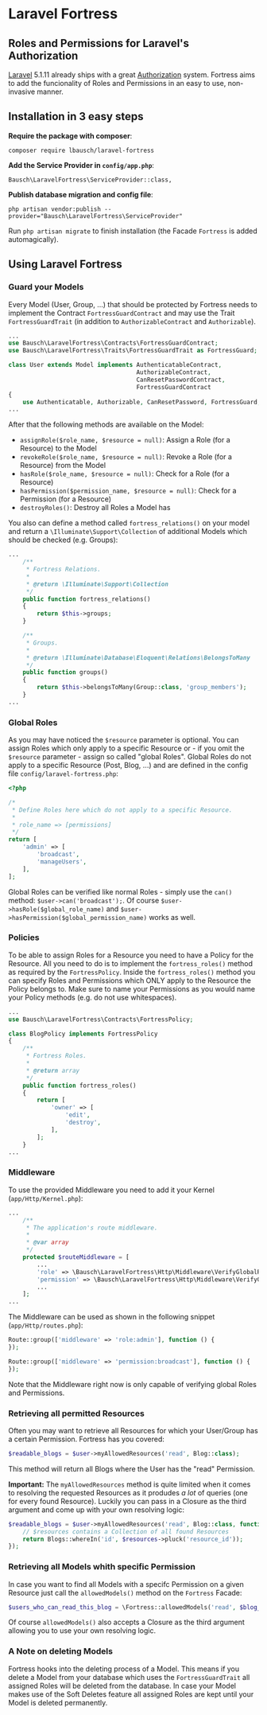 # Laravel Fortress

## Roles and Permissions for Laravel's Authorization
[Laravel](http://laravel.com/) 5.1.11 already ships with a great [Authorization](http://laravel.com/docs/5.1/authorization) system. Fortress aims to add the funcionality of Roles and Permissions in an easy to use, non-invasive manner.

## Installation in 3 easy steps
**Require the package with composer**:
```
composer require lbausch/laravel-fortress
```

**Add the Service Provider in `config/app.php`**:
```
Bausch\LaravelFortress\ServiceProvider::class,
```

**Publish database migration and config file**:
```
php artisan vendor:publish --provider="Bausch\LaravelFortress\ServiceProvider"
```
Run `php artisan migrate` to finish installation (the Facade `Fortress` is added automagically).


## Using Laravel Fortress

### Guard your Models
Every Model (User, Group, ...) that should be protected by Fortress needs to implement the Contract `FortressGuardContract` and may use the Trait `FortressGuardTrait` (in addition to `AuthorizableContract` and `Authorizable`).

```php
...
use Bausch\LaravelFortress\Contracts\FortressGuardContract;
use Bausch\LaravelFortress\Traits\FortressGuardTrait as FortressGuard;

class User extends Model implements AuthenticatableContract,
                                    AuthorizableContract,
                                    CanResetPasswordContract,
                                    FortressGuardContract
{
    use Authenticatable, Authorizable, CanResetPassword, FortressGuard;
...					
```

After that the following methods are available on the Model:
+ `assignRole($role_name, $resource = null)`: Assign a Role (for a Resource) to the Model
+ `revokeRole($role_name, $resource = null)`: Revoke a Role (for a Resource) from the Model
+ `hasRole($role_name, $resource = null)`: Check for a Role (for a Resource)
+ `hasPermission($permission_name, $resource = null)`: Check for a Permission (for a Resource)
+ `destroyRoles()`: Destroy all Roles a Model has

You also can define a method called `fortress_relations()` on your model and return a `\Illuminate\Support\Collection` of additional Models which should be checked (e.g. Groups):

```php
...
    /**
     * Fortress Relations.
     *
     * @return \Illuminate\Support\Collection
     */
    public function fortress_relations()
    {
        return $this->groups;
    }

    /**
     * Groups.
     *
     * @return \Illuminate\Database\Eloquent\Relations\BelongsToMany
     */
    public function groups()
    {
        return $this->belongsToMany(Group::class, 'group_members');
    }
...
```

### Global Roles
As you may have noticed the `$resource` parameter is optional. You can assign Roles which only apply to a specific Resource or - if you omit the `$resource` parameter - assign so called "global Roles". Global Roles do not apply to a specific Resource (Post, Blog, ...) and are defined in the config file `config/laravel-fortress.php`:

```php
<?php

/*
 * Define Roles here which do not apply to a specific Resource.
 *
 * role_name => [permissions]
 */
return [
    'admin' => [
        'broadcast',
        'manageUsers',
    ],
];
```
Global Roles can be verified like normal Roles - simply use the `can()` method:  `$user->can('broadcast');`. Of course `$user->hasRole($global_role_name)` and `$user->hasPermission($global_permission_name)` works as well.


### Policies
To be able to assign Roles for a Resource you need to have a Policy for the Resource. All you need to do is to implement the `fortress_roles()` method as required by the `FortressPolicy`. Inside the `fortress_roles()` method you can specify Roles and Permissions which ONLY apply to the Resource the Policy belongs to. Make sure to name your Permissions as you would name  your Policy methods (e.g. do not use whitespaces).

```php
...
use Bausch\LaravelFortress\Contracts\FortressPolicy;

class BlogPolicy implements FortressPolicy
{
    /**
     * Fortress Roles.
     *
     * @return array
     */
    public function fortress_roles()
    {
        return [
            'owner' => [
                'edit',
                'destroy',
            ],
        ];
    }
...
```


### Middleware

To use the provided Middleware you need to add it your Kernel (`app/Http/Kernel.php`):

```php
...
    /**
     * The application's route middleware.
     *
     * @var array
     */
    protected $routeMiddleware = [
        ...
        'role' => \Bausch\LaravelFortress\Http\Middleware\VerifyGlobalRole::class,
        'permission' => \Bausch\LaravelFortress\Http\Middleware\VerifyGlobalPermission::class,
        ...
    ];
...
```

The Middleware can be used as shown in the following snippet (`app/Http/routes.php`):
```php
Route::group(['middleware' => 'role:admin'], function () {
});

Route::group(['middleware' => 'permission:broadcast'], function () {
});
```
Note that the Middleware right now is only capable of verifying global Roles and Permissions.

### Retrieving all permitted Resources
Often you may want to retrieve all Resources for which your User/Group has a certain Permission. Fortress has you covered:

```php
$readable_blogs = $user->myAllowedResources('read', Blog::class);
```
This method will return all Blogs where the User has the "read" Permission.

**Important:** The `myAllowedResources` method is quite limited when it comes to resolving the requested Resources as it produdes *a lot* of queries (one for every found Resource). Luckily you can pass in a Closure as the third argument and come up with your own resolving logic: 

```php
$readable_blogs = $user->myAllowedResources('read', Blog::class, function($resources) {
    // $resources contains a Collection of all found Resources
    return Blogs::whereIn('id', $resources->pluck('resource_id'));
});
```

### Retrieving all Models whith specific Permission
In case you want to find all Models with a specifc Permission on a given Resource just call the `allowedModels()` method on the `Fortress` Facade:

```php
$users_who_can_read_this_blog = \Fortress::allowedModels('read', $blog_instance');
```

Of course `allowedModels()` also accepts a Closure as the third argument allowing you to use your own resolving logic.

### A Note on deleting Models
Fortress hooks into the deleting process of a Model. This means if you delete a Model from your database which uses the `FortressGuardTrait` all assigned Roles will be deleted from the database. In case your Model makes use of the Soft Deletes feature all assigned Roles are kept until your Model is deleted permanently.